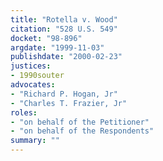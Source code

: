 ```yaml
---
title: "Rotella v. Wood"
citation: "528 U.S. 549"
docket: "98-896"
argdate: "1999-11-03"
publishdate: "2000-02-23"
justices:
- 1990souter
advocates:
- "Richard P. Hogan, Jr"
- "Charles T. Frazier, Jr"
roles:
- "on behalf of the Petitioner"
- "on behalf of the Respondents"
summary: ""
---
```


